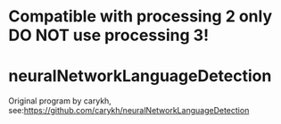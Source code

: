 # Compatible with processing 2 only DO NOT use processing 3!

# neuralNetworkLanguageDetection
Original program by carykh, see:https://github.com/carykh/neuralNetworkLanguageDetection 
